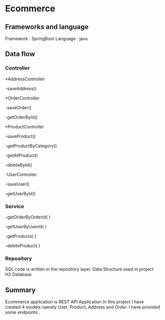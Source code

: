 # Ecommerce  #

## Frameworks and language ##
Framework : SpringBoot
Language : java 

## Data flow ##

### Controller ###
*AddressController

-saveAddress()

*OrderController

-saveOrder()

-getOrderById()

*ProductController

-saveProduct()

-getProductByCategory()

-getAllProduct()

-deleteById()

-UserController

-saveUser()

-getUserById()

### Service ###
-getOrderByOrderId( )

-getUserByUserId( ) 

-getProducts( ) 

-deleteProduct( )

### Repository ###
SQL code is written in the repository layer.
Data Structure used in project
H2 Database

##  Summary ##
Ecommerce application is REST API Application In this project I have created 4 models namely User, Product, Address and Order. I have provided some endpoints .

